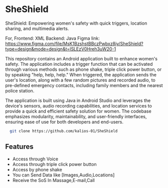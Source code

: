 # SheShield
SheShield: Empowering women's safety with quick triggers, location sharing, and multimedia alerts.

For, 
Frontend: XML 
Backend: Java 
Figma link: https://www.figma.com/file/MsK1BzshstBBczPwbxz8jy/SheShield?type=design&mode=design&t=lSLEzV0Hreh3uW20-1

This repository contains an Android application built to enhance women's safety. The application includes a trigger function that can be activated through various methods such as phone shake, triple click power button, or by speaking "help, help, help." When triggered, the application sends the user's location, along with a few random pictures and recorded audio, to pre-defined emergency contacts, including family members and the nearest police station.

The application is built using Java in Android Studio and leverages the device's sensors, audio recording capabilities, and location services to provide a quick and efficient safety solution for women. The codebase emphasizes modularity, maintainability, and user-friendly interfaces, ensuring ease of use for both developers and end-users.
```bash
  git clone https://github.com/kalios-01/SheShield
```
## Features

- Access through Voice
- Access through triple click power button
- Access by phone shake
- You can Send Data like [Images,Audio,Locations]
- Receive the SoS In Massage,E-mail,Call
